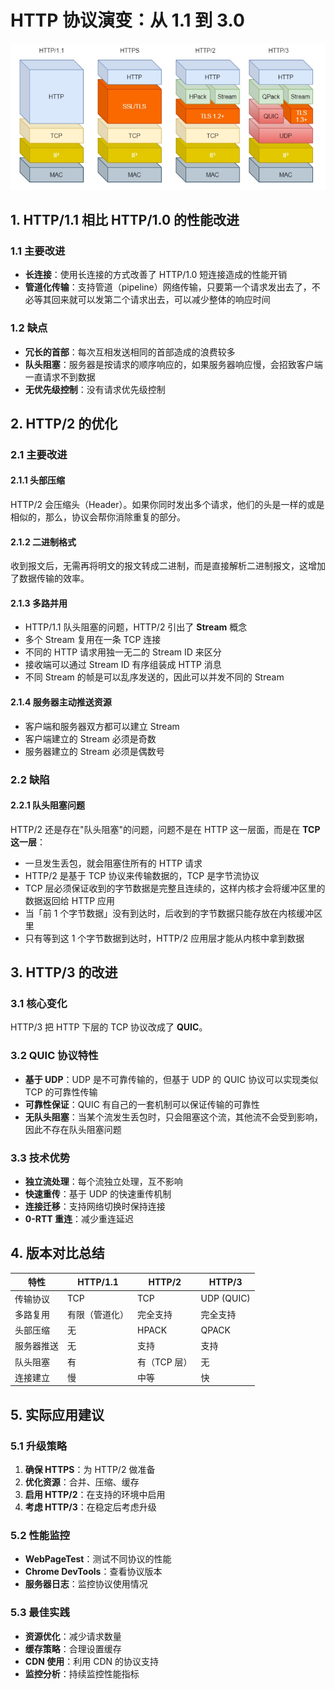 # HTTP 协议演变：从 1.1 到 3.0

![HTTP协议演变图](../../../assets/image.png)

## 1. HTTP/1.1 相比 HTTP/1.0 的性能改进

### 1.1 主要改进
- **长连接**：使用长连接的方式改善了 HTTP/1.0 短连接造成的性能开销
- **管道化传输**：支持管道（pipeline）网络传输，只要第一个请求发出去了，不必等其回来就可以发第二个请求出去，可以减少整体的响应时间

### 1.2 缺点
- **冗长的首部**：每次互相发送相同的首部造成的浪费较多
- **队头阻塞**：服务器是按请求的顺序响应的，如果服务器响应慢，会招致客户端一直请求不到数据
- **无优先级控制**：没有请求优先级控制

## 2. HTTP/2 的优化

### 2.1 主要改进

#### 2.1.1 头部压缩
HTTP/2 会压缩头（Header）。如果你同时发出多个请求，他们的头是一样的或是相似的，那么，协议会帮你消除重复的部分。

#### 2.1.2 二进制格式
收到报文后，无需再将明文的报文转成二进制，而是直接解析二进制报文，这增加了数据传输的效率。

#### 2.1.3 多路并用
- HTTP/1.1 队头阻塞的问题，HTTP/2 引出了 **Stream** 概念
- 多个 Stream 复用在一条 TCP 连接
- 不同的 HTTP 请求用独一无二的 Stream ID 来区分
- 接收端可以通过 Stream ID 有序组装成 HTTP 消息
- 不同 Stream 的帧是可以乱序发送的，因此可以并发不同的 Stream

#### 2.1.4 服务器主动推送资源
- 客户端和服务器双方都可以建立 Stream
- 客户端建立的 Stream 必须是奇数
- 服务器建立的 Stream 必须是偶数号

### 2.2 缺陷

#### 2.2.1 队头阻塞问题
HTTP/2 还是存在"队头阻塞"的问题，问题不是在 HTTP 这一层面，而是在 **TCP 这一层**：

- 一旦发生丢包，就会阻塞住所有的 HTTP 请求
- HTTP/2 是基于 TCP 协议来传输数据的，TCP 是字节流协议
- TCP 层必须保证收到的字节数据是完整且连续的，这样内核才会将缓冲区里的数据返回给 HTTP 应用
- 当「前 1 个字节数据」没有到达时，后收到的字节数据只能存放在内核缓冲区里
- 只有等到这 1 个字节数据到达时，HTTP/2 应用层才能从内核中拿到数据

## 3. HTTP/3 的改进

### 3.1 核心变化
HTTP/3 把 HTTP 下层的 TCP 协议改成了 **QUIC**。

### 3.2 QUIC 协议特性
- **基于 UDP**：UDP 是不可靠传输的，但基于 UDP 的 QUIC 协议可以实现类似 TCP 的可靠性传输
- **可靠性保证**：QUIC 有自己的一套机制可以保证传输的可靠性
- **无队头阻塞**：当某个流发生丢包时，只会阻塞这个流，其他流不会受到影响，因此不存在队头阻塞问题

### 3.3 技术优势
- **独立流处理**：每个流独立处理，互不影响
- **快速重传**：基于 UDP 的快速重传机制
- **连接迁移**：支持网络切换时保持连接
- **0-RTT 重连**：减少重连延迟

## 4. 版本对比总结

| 特性 | HTTP/1.1 | HTTP/2 | HTTP/3 |
|------|----------|--------|--------|
| 传输协议 | TCP | TCP | UDP (QUIC) |
| 多路复用 | 有限（管道化） | 完全支持 | 完全支持 |
| 头部压缩 | 无 | HPACK | QPACK |
| 服务器推送 | 无 | 支持 | 支持 |
| 队头阻塞 | 有 | 有（TCP 层） | 无 |
| 连接建立 | 慢 | 中等 | 快 |

## 5. 实际应用建议

### 5.1 升级策略
1. **确保 HTTPS**：为 HTTP/2 做准备
2. **优化资源**：合并、压缩、缓存
3. **启用 HTTP/2**：在支持的环境中启用
4. **考虑 HTTP/3**：在稳定后考虑升级

### 5.2 性能监控
- **WebPageTest**：测试不同协议的性能
- **Chrome DevTools**：查看协议版本
- **服务器日志**：监控协议使用情况

### 5.3 最佳实践
- **资源优化**：减少请求数量
- **缓存策略**：合理设置缓存
- **CDN 使用**：利用 CDN 的协议支持
- **监控分析**：持续监控性能指标